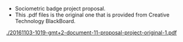 * Sociometric badge project proposal.
* This .pdf files is the original one that is provided from Creative Technology BlackBoard.

[./20161103-1019-gmt+2-document-11-proposal-project-original-1.pdf](./20161103-1019-gmt+2-document-11-proposal-project-original-1.pdf)